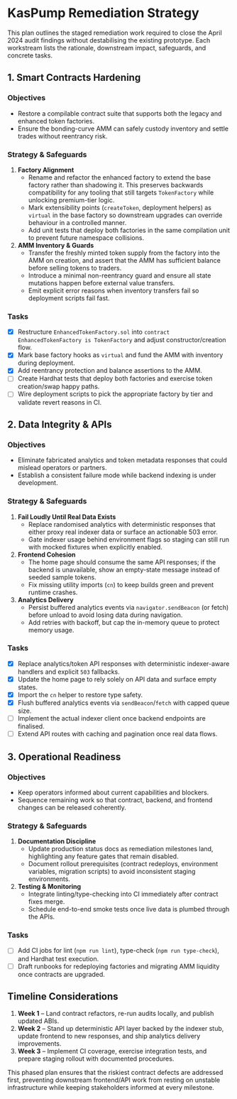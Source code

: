 # KasPump Remediation Strategy

This plan outlines the staged remediation work required to close the April 2024 audit findings without destabilising the existing prototype. Each workstream lists the rationale, downstream impact, safeguards, and concrete tasks.

## 1. Smart Contracts Hardening

### Objectives
* Restore a compilable contract suite that supports both the legacy and enhanced token factories.
* Ensure the bonding-curve AMM can safely custody inventory and settle trades without reentrancy risk.

### Strategy & Safeguards
1. **Factory Alignment**
   - Rename and refactor the enhanced factory to extend the base factory rather than shadowing it. This preserves backwards compatibility for any tooling that still targets `TokenFactory` while unlocking premium-tier logic.
   - Mark extensibility points (`createToken`, deployment helpers) as `virtual` in the base factory so downstream upgrades can override behaviour in a controlled manner.
   - Add unit tests that deploy both factories in the same compilation unit to prevent future namespace collisions.
2. **AMM Inventory & Guards**
   - Transfer the freshly minted token supply from the factory into the AMM on creation, and assert that the AMM has sufficient balance before selling tokens to traders.
   - Introduce a minimal non-reentrancy guard and ensure all state mutations happen before external value transfers.
   - Emit explicit error reasons when inventory transfers fail so deployment scripts fail fast.

### Tasks
* [x] Restructure `EnhancedTokenFactory.sol` into `contract EnhancedTokenFactory is TokenFactory` and adjust constructor/creation flow.
* [x] Mark base factory hooks as `virtual` and fund the AMM with inventory during deployment.
* [x] Add reentrancy protection and balance assertions to the AMM.
* [ ] Create Hardhat tests that deploy both factories and exercise token creation/swap happy paths.
* [ ] Wire deployment scripts to pick the appropriate factory by tier and validate revert reasons in CI.

## 2. Data Integrity & APIs

### Objectives
* Eliminate fabricated analytics and token metadata responses that could mislead operators or partners.
* Establish a consistent failure mode while backend indexing is under development.

### Strategy & Safeguards
1. **Fail Loudly Until Real Data Exists**
   - Replace randomised analytics with deterministic responses that either proxy real indexer data or surface an actionable 503 error.
   - Gate indexer usage behind environment flags so staging can still run with mocked fixtures when explicitly enabled.
2. **Frontend Cohesion**
   - The home page should consume the same API responses; if the backend is unavailable, show an empty-state message instead of seeded sample tokens.
   - Fix missing utility imports (`cn`) to keep builds green and prevent runtime crashes.
3. **Analytics Delivery**
   - Persist buffered analytics events via `navigator.sendBeacon` (or fetch) before unload to avoid losing data during navigation.
   - Add retries with backoff, but cap the in-memory queue to protect memory usage.

### Tasks
* [x] Replace analytics/token API responses with deterministic indexer-aware handlers and explicit `503` fallbacks.
* [x] Update the home page to rely solely on API data and surface empty states.
* [x] Import the `cn` helper to restore type safety.
* [x] Flush buffered analytics events via `sendBeacon`/`fetch` with capped queue size.
* [ ] Implement the actual indexer client once backend endpoints are finalised.
* [ ] Extend API routes with caching and pagination once real data flows.

## 3. Operational Readiness

### Objectives
* Keep operators informed about current capabilities and blockers.
* Sequence remaining work so that contract, backend, and frontend changes can be released coherently.

### Strategy & Safeguards
1. **Documentation Discipline**
   - Update production status docs as remediation milestones land, highlighting any feature gates that remain disabled.
   - Document rollout prerequisites (contract redeploys, environment variables, migration scripts) to avoid inconsistent staging environments.
2. **Testing & Monitoring**
   - Integrate linting/type-checking into CI immediately after contract fixes merge.
   - Schedule end-to-end smoke tests once live data is plumbed through the APIs.

### Tasks
* [ ] Add CI jobs for lint (`npm run lint`), type-check (`npm run type-check`), and Hardhat test execution.
* [ ] Draft runbooks for redeploying factories and migrating AMM liquidity once contracts are upgraded.

## Timeline Considerations

1. **Week 1** – Land contract refactors, re-run audits locally, and publish updated ABIs.
2. **Week 2** – Stand up deterministic API layer backed by the indexer stub, update frontend to new responses, and ship analytics delivery improvements.
3. **Week 3** – Implement CI coverage, exercise integration tests, and prepare staging rollout with documented procedures.

This phased plan ensures that the riskiest contract defects are addressed first, preventing downstream frontend/API work from resting on unstable infrastructure while keeping stakeholders informed at every milestone.
